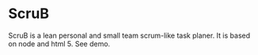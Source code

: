 # ScruB
ScruB is a lean personal and small team scrum-like task planer. It is based on node and html 5. See demo.
